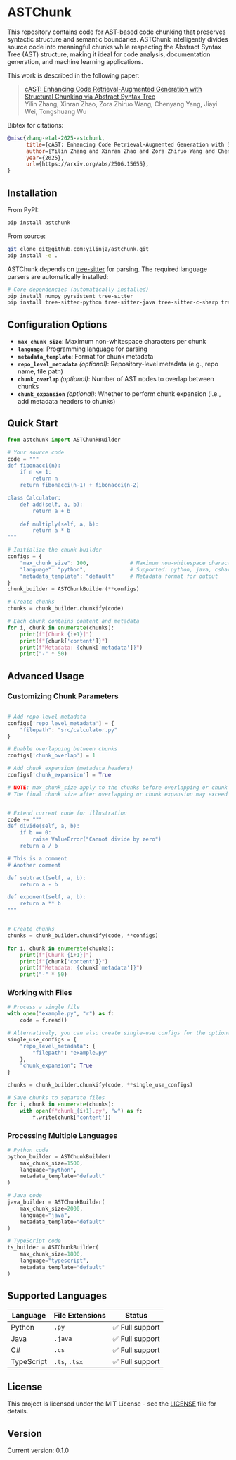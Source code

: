 # ASTChunk

This repository contains code for AST-based code chunking that preserves syntactic structure and semantic boundaries. ASTChunk intelligently divides source code into meaningful chunks while respecting the Abstract Syntax Tree (AST) structure, making it ideal for code analysis, documentation generation, and machine learning applications.

This work is described in the following paper:  
>[cAST: Enhancing Code Retrieval-Augmented Generation with Structural Chunking via Abstract Syntax Tree](https://arxiv.org/abs/2506.15655)    
> Yilin Zhang, Xinran Zhao, Zora Zhiruo Wang, Chenyang Yang, Jiayi Wei, Tongshuang Wu
<!--
> Conference/Journal, Year
-->

Bibtex for citations:
```bibtex
@misc{zhang-etal-2025-astchunk,
      title={cAST: Enhancing Code Retrieval-Augmented Generation with Structural Chunking via Abstract Syntax Tree}, 
      author={Yilin Zhang and Xinran Zhao and Zora Zhiruo Wang and Chenyang Yang and Jiayi Wei and Tongshuang Wu},
      year={2025},
      url={https://arxiv.org/abs/2506.15655}, 
}
```
<!--
Bibtex for citations:
```bibtex
@inproceedings{<citation_key>,
    title = "<Paper Title>",
    author = "<Authors>",
    booktitle = "<Conference>",
    year = "<Year>",
    url = "<URL>",
    pages = "<Pages>",
}
```
-->

<!--
## Features

- **Structure-aware chunking**: Respects AST boundaries to avoid breaking syntactic constructs
- **Multi-language support**: Python, Java, C#, and TypeScript
- **Configurable chunk sizes**: Based on non-whitespace character count for consistent sizing
- **Metadata preservation**: Maintains file paths, line numbers, and AST context
- **Overlapping support**: Optional overlapping between chunks for better context
- **Efficient processing**: O(1) chunk size lookup with preprocessing
-->

## Installation

From PyPI:
```bash
pip install astchunk
```

From source:
```bash
git clone git@github.com:yilinjz/astchunk.git
pip install -e .
```

ASTChunk depends on [tree-sitter](https://tree-sitter.github.io/tree-sitter/) for parsing. The required language parsers are automatically installed:

```bash
# Core dependencies (automatically installed)
pip install numpy pyrsistent tree-sitter
pip install tree-sitter-python tree-sitter-java tree-sitter-c-sharp tree-sitter-typescript
```

## Configuration Options

- **`max_chunk_size`**: Maximum non-whitespace characters per chunk
- **`language`**: Programming language for parsing
- **`metadata_template`**: Format for chunk metadata
- **`repo_level_metadata`** *(optional)*: Repository-level metadata (e.g., repo name, file path)
- **`chunk_overlap`** *(optional)*: Number of AST nodes to overlap between chunks
- **`chunk_expansion`** *(optional)*: Whether to perform chunk expansion (i.e., add metadata headers to chunks)

## Quick Start

```python
from astchunk import ASTChunkBuilder

# Your source code
code = """
def fibonacci(n):
    if n <= 1:
        return n
    return fibonacci(n-1) + fibonacci(n-2)

class Calculator:
    def add(self, a, b):
        return a + b
    
    def multiply(self, a, b):
        return a * b
"""

# Initialize the chunk builder
configs = {
    "max_chunk_size": 100,             # Maximum non-whitespace characters per chunk
    "language": "python",              # Supported: python, java, csharp, typescript
    "metadata_template": "default"     # Metadata format for output
}
chunk_builder = ASTChunkBuilder(**configs)

# Create chunks
chunks = chunk_builder.chunkify(code)

# Each chunk contains content and metadata
for i, chunk in enumerate(chunks):
    print(f"[Chunk {i+1}]")
    print(f"{chunk['content']}")
    print(f"Metadata: {chunk['metadata']}")
    print("-" * 50)
```

## Advanced Usage

### Customizing Chunk Parameters

```python

# Add repo-level metadata
configs['repo_level_metadata'] = {
    "filepath": "src/calculator.py"
}

# Enable overlapping between chunks
configs['chunk_overlap'] = 1

# Add chunk expansion (metadata headers)
configs['chunk_expansion'] = True

# NOTE: max_chunk_size apply to the chunks before overlapping or chunk expansion.
# The final chunk size after overlapping or chunk expansion may exceed max_chunk_size.


# Extend current code for illustration
code += """
def divide(self, a, b):
    if b == 0:
        raise ValueError("Cannot divide by zero")
    return a / b

# This is a comment
# Another comment

def subtract(self, a, b):
    return a - b

def exponent(self, a, b):
    return a ** b
"""


# Create chunks
chunks = chunk_builder.chunkify(code, **configs)

for i, chunk in enumerate(chunks):
    print(f"[Chunk {i+1}]")
    print(f"{chunk['content']}")
    print(f"Metadata: {chunk['metadata']}")
    print("-" * 50)
```

### Working with Files

```python
# Process a single file
with open("example.py", "r") as f:
    code = f.read()

# Alternatively, you can also create single-use configs for the optional arguments for each chunkify() call
single_use_configs = {
    "repo_level_metadata": {
        "filepath": "example.py"
    },
    "chunk_expansion": True
}

chunks = chunk_builder.chunkify(code, **single_use_configs)

# Save chunks to separate files
for i, chunk in enumerate(chunks):
    with open(f"chunk_{i+1}.py", "w") as f:
        f.write(chunk['content'])
```

### Processing Multiple Languages

```python
# Python code
python_builder = ASTChunkBuilder(
    max_chunk_size=1500,
    language="python",
    metadata_template="default"
)

# Java code  
java_builder = ASTChunkBuilder(
    max_chunk_size=2000,
    language="java", 
    metadata_template="default"
)

# TypeScript code
ts_builder = ASTChunkBuilder(
    max_chunk_size=1800,
    language="typescript",
    metadata_template="default"
)
```

<!-- ### Metadata Templates

Different metadata templates for various use cases:

```python
# For repoeval
repoeval_builder = ASTChunkBuilder(
    max_chunk_size=2000,
    language="python",
    metadata_template="coderagbench-repoeval"
)

# For swebench-lite
swebench_builder = ASTChunkBuilder(
    max_chunk_size=2000,
    language="python",
    metadata_template="coderagbench-swebench-lite"
)
``` -->

<!-- ## Core Functions

### Preprocessing Functions

```python
from astchunk.preprocessing import preprocess_nws_count, get_nws_count, ByteRange

# Preprocess code for efficient size calculation
code_bytes = code.encode('utf-8')
nws_cumsum = preprocess_nws_count(code_bytes)

# Get non-whitespace character count for any byte range
byte_range = ByteRange(0, 100)  # First 100 bytes
char_count = get_nws_count(nws_cumsum, byte_range)
```

### Direct AST Processing

```python
from astchunk.astnode import ASTNode
from astchunk.astchunk import ASTChunk

# Work directly with AST nodes and chunks for custom processing
# (See API documentation for detailed usage)
``` -->

## Supported Languages

| Language   | File Extensions | Status |
|------------|----------------|---------|
| Python     | `.py`          | ✅ Full support |
| Java       | `.java`        | ✅ Full support |
| C#         | `.cs`          | ✅ Full support |
| TypeScript | `.ts`, `.tsx`  | ✅ Full support |

<!-- ## Contributing

We welcome contributions! Please see our [contributing guidelines](<CONTRIBUTING_URL>) for details. -->

## License

This project is licensed under the MIT License - see the [LICENSE](LICENSE) file for details.

## Version

Current version: 0.1.0
